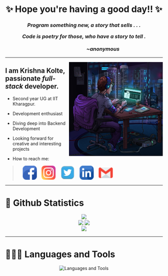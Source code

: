 <h1 align="center">✨ Hope you're having a good day!! ✨</h1>
<h3 align="center">
  <em>
  <p>Program something new, a story that sells . . .</p>
    Code is poetry for those, who have a story to tell . <br></br>
    <em><div align="right">~anonymous &emsp;&emsp;&emsp;&emsp;&emsp;&emsp; &emsp;&emsp;</div></em>
  </em>
</h3><hr>

<div style="margin-right=50">
<img src="https://github.com/Krishna-D-K/Krishna-D-K/blob/main/peakpx.jpg?raw=true" alt="err_loading_img" size="contain"  align="right" height=300; width=300>
</div>
  <h2>I am Krishna Kolte, passionate <em>full-stack</em> developer.</h2>
<div style="display=flex width=50%">

- Second year UG at IIT Kharagpur.
>
- Development enthusiast
>
- Diving deep into Backend Development
>
- Looking forward for creative and interesting projects
>
  - How to reach me: <br/>
> <p> &nbsp &nbsp
> <a href="https://www.facebook.com/profile.php?id=100074550491680" target="_blank"><img src="https://github.com/Krishna-D-K/Krishna-D-K/blob/main/facebook%20(3).png?raw=true"/ height=45 width=45></a>&nbsp &nbsp
> <a href="https://www.instagram.com/krishna_d_k/" target="_blank"><img src="https://github.com/Krishna-D-K/Krishna-D-K/blob/main/instagram.png?raw=true"/ height=45 width=45></a>&nbsp &nbsp
> <a href="https://twitter.com/krishna_d_k" target="_blank"><img src="https://github.com/Krishna-D-K/Krishna-D-K/blob/main/twitter.png?raw=true"/ height=45 width=45></a>&nbsp &nbsp
> <a href="https://www.linkedin.com/in/krishna-kolte-ba55a123a" target="_blank"><img src="https://github.com/Krishna-D-K/Krishna-D-K/blob/main/linkedin.png?raw=true"/ height=45 width=45></a>&nbsp &nbsp
> <a href="mailto:krishnadk8203@gmail.com" target="_blank"><img src="https://github.com/Krishna-D-K/Krishna-D-K/blob/main/gmail.png?raw=true"/ height=45 width=45></a>
> </p>

</div>

<hr>
<h1>🦄 Github Statistics</h1>

<div align="center">

<img src="https://streak-stats.demolab.com?user=Krishna-D-K&theme=nightowl&date_format=j%20M%5B%20Y%5D&ring=orange&fire=red">

<div align="center" justify-content="space-evenly" display="flex">
  <img height=220 src="https://github-readme-stats.vercel.app/api?username=Krishna-D-K&count_private=true&show_icons=true&theme=tokyonight">
  <img height=220 src="https://github-readme-stats.vercel.app/api/top-langs/?username=Krishna-D-K&count_private=true&show_icons=true&theme=tokyonight&langs_count=8">
</div>

<img src="https://github-readme-activity-graph.cyclic.app/graph?username=Krishna-D-K&theme=tokyonight&bg_color=011627&title_color=6bbcaf&custom_title=Krishna-D-K's%20Contribution%20Graph&color=70a4fc&point=6bbcaf&area=true&area_color=f1df8e">
</div>
<hr>

<h1>🧑🏽‍💻 Languages and Tools</h1>
<p align="center">
  
<img src="https://skillicons.dev/icons?i=html,css,js,react,aws,bootstrap,c,cpp,figma,git,github,nodejs,py,vscode" alt="Languages and Tools" />
</p>
<!---
Krishna-D-K/Krishna-D-K is a ✨ special ✨ repository because its `README.md` (this file) appears on your GitHub profile.
You can click the Preview link to take a look at your changes.
--->
